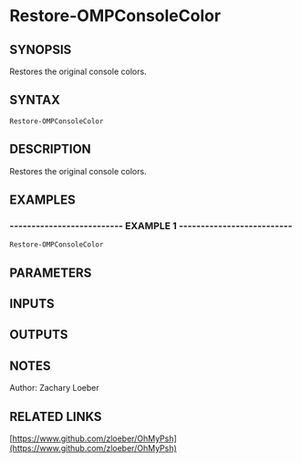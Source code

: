 ﻿---
external help file: OhMyPsh-help.xml
Module Name: OhMyPsh
online version: https://www.github.com/zloeber/OhMyPsh
schema: 2.0.0
---

# Restore-OMPConsoleColor

## SYNOPSIS
Restores the original console colors.

## SYNTAX

```
Restore-OMPConsoleColor
```

## DESCRIPTION
Restores the original console colors.

## EXAMPLES

### -------------------------- EXAMPLE 1 --------------------------
```
Restore-OMPConsoleColor
```

## PARAMETERS

## INPUTS

## OUTPUTS

## NOTES
Author: Zachary Loeber

## RELATED LINKS

[https://www.github.com/zloeber/OhMyPsh](https://www.github.com/zloeber/OhMyPsh)

